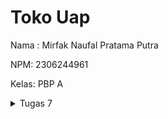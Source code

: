 # Toko Uap
Nama : Mirfak Naufal Pratama Putra

NPM: 2306244961

Kelas: PBP A

<details>
<summary>Tugas 7</summary>
  
## Jelaskan apa yang dimaksud dengan stateless widget dan stateful widget, dan jelaskan perbedaan dari keduanya.
StatelessWidget adalah widget yang tidak memiliki state yang dapat berubah, sehingga tampilannya bersifat statis dan hanya diinisialisasi sekali, cocok untuk elemen UI yang tidak perlu memperbarui diri, seperti teks atau ikon. Sementara itu, StatefulWidget adalah widget yang memiliki state yang dapat berubah-ubah seiring waktu atau interaksi pengguna, memungkinkan tampilan untuk di-rebuild setiap kali state-nya diperbarui, seperti dalam kasus formulir atau animasi. Perbedaan utama antara keduanya adalah bahwa StatelessWidget bersifat statis dan tidak berubah, sedangkan StatefulWidget dinamis dan dapat berubah mengikuti state-nya.

## Sebutkan widget apa saja yang kamu gunakan pada proyek ini dan jelaskan fungsinya.
Widget utama adalah MaterialApp yang membungkus seluruh aplikasi dan menyediakan pengaturan tema dan navigasi. Scaffold digunakan untuk memberikan struktur halaman lengkap dengan AppBar di atas dan body di bawahnya. Di dalam body, terdapat Column dan Row untuk menyusun elemen-elemen UI secara vertikal dan horizontal. InfoCard adalah widget khusus yang menampilkan data seperti NPM, nama, dan kelas dalam bentuk kartu menggunakan Card. Kemudian, GridView.count membuat tata letak berbentuk grid untuk menampilkan ItemCard, yaitu kartu berikon dan teks dari list item. InkWell pada ItemCard memungkinkan interaksi dengan memberikan efek ketukan dan menampilkan SnackBar sebagai respons saat kartu ditekan.

## Apa fungsi dari `setState()?` Jelaskan variabel apa saja yang dapat terdampak dengan fungsi tersebut.
Fungsi setState() dalam Flutter digunakan pada StatefulWidget untuk memberi tahu framework bahwa state widget telah berubah, sehingga UI perlu diperbarui atau di-rebuild. Ketika setState() dipanggil, Flutter akan memicu proses rebuild pada widget yang terpengaruh untuk menyesuaikan tampilan dengan data terbaru. Variabel yang terdampak setState() adalah semua variabel yang memengaruhi tampilan atau perilaku widget terkait, seperti counter, status autentikasi, teks input, atau pengaturan tampilan tertentu (misalnya warna atau visibilitas elemen) agar UI dapat mencerminkan kondisi terbaru.

##  Jelaskan perbedaan antara const dengan final.
Perbedaan utama antara const dan final di Dart terletak pada waktu inisialisasi dan immutability. const digunakan untuk nilai yang bersifat tetap dan konstan secara compile-time, artinya nilainya harus sudah diketahui saat kompilasi dan tidak akan pernah berubah. Sementara itu, final digunakan untuk variabel yang nilainya tetap setelah diinisialisasi, tetapi nilai tersebut bisa ditentukan pada saat runtime. Dengan kata lain, const mengharuskan nilai konstan secara penuh di compile-time, sedangkan final mengizinkan inisialisasi di runtime namun tetap tidak bisa diubah setelahnya.

## Jelaskan bagaimana cara kamu mengimplementasikan checklist-checklist di atas.
1. Membuat folder untuk menyimpan project lalu menggunakan sebuah command untuk start project pada folder tersebut.
2. Membuat file baru bernama `menu.dart`, lalu merapikan project.
3. Mengubah warna tema aplikasi pada `main.dart`, mengubah sifat widget halaman menu menjadi stateless, membuat card untuk isi data, membuat button card untuk ketiga button yang diminta, lalu mengintegrasikan seluruh project.
</details>
